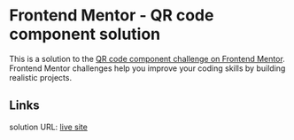 # Frontend Mentor - QR code component solution
This is a solution to the [QR code component challenge on Frontend Mentor](). Frontend Mentor challenges help you improve your coding skills by building realistic projects.

## Links
solution URL: [live site](https://eddybpro.github.io/frontend-mentor-qr-code/)
